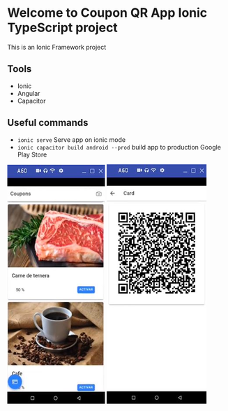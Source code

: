 # Welcome to Coupon QR App Ionic TypeScript project

This is an Ionic Framework project

## Tools

- Ionic
- Angular
- Capacitor

## Useful commands

- `ionic serve` Serve app on ionic mode
- `ionic capacitor build android --prod` build app to production Google Play Store

![data](./samples/app.JPG)
![data](./samples/qr.JPG)
